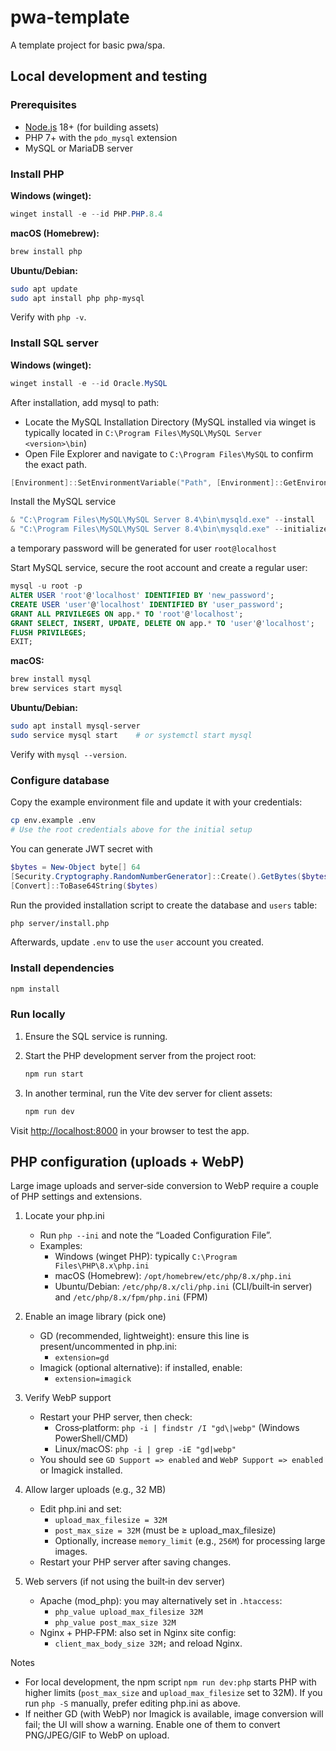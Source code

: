 # pwa-template

A template project for basic pwa/spa.

## Local development and testing

### Prerequisites

- [Node.js](https://nodejs.org/) 18+ (for building assets)
- PHP 7+ with the `pdo_mysql` extension
- MySQL or MariaDB server

### Install PHP

**Windows (winget):**

```powershell
winget install -e --id PHP.PHP.8.4
```

**macOS (Homebrew):**

```bash
brew install php
```

**Ubuntu/Debian:**

```bash
sudo apt update
sudo apt install php php-mysql
```

Verify with `php -v`.

### Install SQL server

**Windows (winget):**

```powershell
winget install -e --id Oracle.MySQL
```

After installation, add mysql to path:

- Locate the MySQL Installation Directory (MySQL installed via winget is typically located in `C:\Program Files\MySQL\MySQL Server <version>\bin`)
- Open File Explorer and navigate to `C:\Program Files\MySQL` to confirm the exact path.

```powershell
[Environment]::SetEnvironmentVariable("Path", [Environment]::GetEnvironmentVariable("Path", [EnvironmentVariableTarget]::Machine) + ";C:\Program Files\MySQL\MySQL Server 8.4\bin", [EnvironmentVariableTarget]::Machine)
```

Install the MySQL service

```powershell
& "C:\Program Files\MySQL\MySQL Server 8.4\bin\mysqld.exe" --install
& "C:\Program Files\MySQL\MySQL Server 8.4\bin\mysqld.exe" --initialize --console
```

a temporary password will be generated for user `root@localhost`

Start MySQL service, secure the root account and create a regular user:

```sql
mysql -u root -p
ALTER USER 'root'@'localhost' IDENTIFIED BY 'new_password';
CREATE USER 'user'@'localhost' IDENTIFIED BY 'user_password';
GRANT ALL PRIVILEGES ON app.* TO 'root'@'localhost';
GRANT SELECT, INSERT, UPDATE, DELETE ON app.* TO 'user'@'localhost';
FLUSH PRIVILEGES;
EXIT;
```

**macOS:**

```bash
brew install mysql
brew services start mysql
```

**Ubuntu/Debian:**

```bash
sudo apt install mysql-server
sudo service mysql start    # or systemctl start mysql
```

Verify with `mysql --version`.

### Configure database

Copy the example environment file and update it with your credentials:

```bash
cp env.example .env
# Use the root credentials above for the initial setup
```

You can generate JWT secret with

```powershell
$bytes = New-Object byte[] 64
[Security.Cryptography.RandomNumberGenerator]::Create().GetBytes($bytes)
[Convert]::ToBase64String($bytes)
```

Run the provided installation script to create the database and `users` table:

```bash
php server/install.php
```

Afterwards, update `.env` to use the `user` account you created.

### Install dependencies

```bash
npm install
```

### Run locally

1. Ensure the SQL service is running.
2. Start the PHP development server from the project root:

    ```bash
    npm run start
    ```

3. In another terminal, run the Vite dev server for client assets:

    ```bash
    npm run dev
    ```

Visit <http://localhost:8000> in your browser to test the app.

## PHP configuration (uploads + WebP)

Large image uploads and server‑side conversion to WebP require a couple of PHP settings and extensions.

1. Locate your php.ini

   - Run `php --ini` and note the “Loaded Configuration File”.
   - Examples:
     - Windows (winget PHP): typically `C:\Program Files\PHP\8.x\php.ini`
     - macOS (Homebrew): `/opt/homebrew/etc/php/8.x/php.ini`
     - Ubuntu/Debian: `/etc/php/8.x/cli/php.ini` (CLI/built‑in server) and `/etc/php/8.x/fpm/php.ini` (FPM)

2. Enable an image library (pick one)

   - GD (recommended, lightweight): ensure this line is present/uncommented in php.ini:
     - `extension=gd`
   - Imagick (optional alternative): if installed, enable:
     - `extension=imagick`

3. Verify WebP support

   - Restart your PHP server, then check:
     - Cross‑platform: `php -i | findstr /I "gd\|webp"` (Windows PowerShell/CMD)
     - Linux/macOS: `php -i | grep -iE "gd|webp"`
   - You should see `GD Support => enabled` and `WebP Support => enabled` or Imagick installed.

4. Allow larger uploads (e.g., 32 MB)

   - Edit php.ini and set:
     - `upload_max_filesize = 32M`
     - `post_max_size = 32M` (must be ≥ upload_max_filesize)
     - Optionally, increase `memory_limit` (e.g., `256M`) for processing large images.
   - Restart your PHP server after saving changes.

5. Web servers (if not using the built‑in dev server)

   - Apache (mod_php): you may alternatively set in `.htaccess`:
     - `php_value upload_max_filesize 32M`
     - `php_value post_max_size 32M`
   - Nginx + PHP‑FPM: also set in Nginx site config:
     - `client_max_body_size 32M;` and reload Nginx.

Notes

- For local development, the npm script `npm run dev:php` starts PHP with higher limits (`post_max_size` and `upload_max_filesize` set to 32M). If you run `php -S` manually, prefer editing php.ini as above.
- If neither GD (with WebP) nor Imagick is available, image conversion will fail; the UI will show a warning. Enable one of them to convert PNG/JPEG/GIF to WebP on upload.
